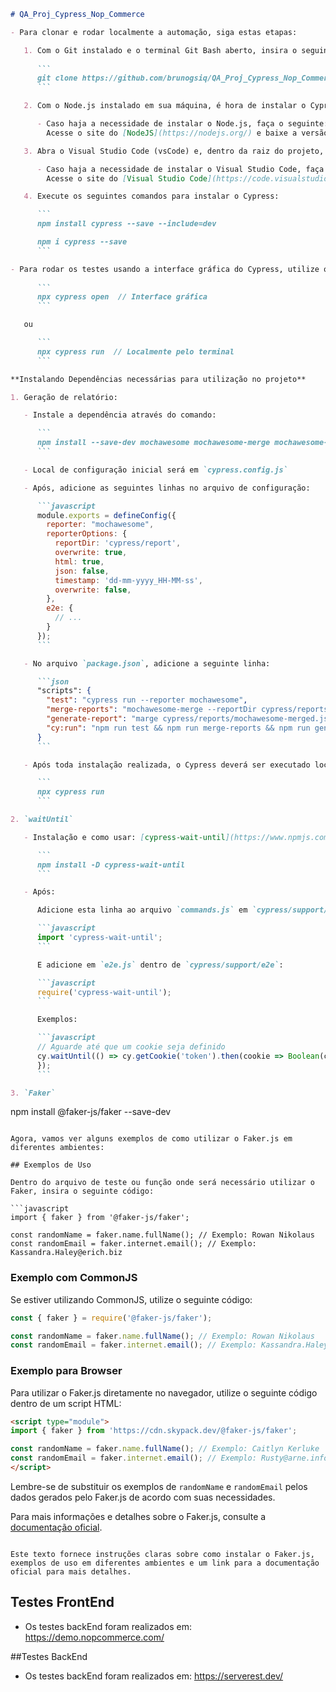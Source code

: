 ```markdown
# QA_Proj_Cypress_Nop_Commerce

- Para clonar e rodar localmente a automação, siga estas etapas:

   1. Com o Git instalado e o terminal Git Bash aberto, insira o seguinte comando para clonar o repositório:
   
      ```
      git clone https://github.com/brunogsiq/QA_Proj_Cypress_Nop_Commerce.git
      ```

   2. Com o Node.js instalado em sua máquina, é hora de instalar o Cypress.

      - Caso haja a necessidade de instalar o Node.js, faça o seguinte:
        Acesse o site do [NodeJS](https://nodejs.org/) e baixe a versão LTS (Long Term Support).

   3. Abra o Visual Studio Code (vsCode) e, dentro da raiz do projeto, abra o terminal.

      - Caso haja a necessidade de instalar o Visual Studio Code, faça o seguinte:
        Acesse o site do [Visual Studio Code](https://code.visualstudio.com/).

   4. Execute os seguintes comandos para instalar o Cypress:

      ```
      npm install cypress --save --include=dev

      npm i cypress --save
      ```

- Para rodar os testes usando a interface gráfica do Cypress, utilize o seguinte comando:
   
      ```
      npx cypress open  // Interface gráfica
      ```

   ou

      ```
      npx cypress run  // Localmente pelo terminal
      ```

**Instalando Dependências necessárias para utilização no projeto**

1. Geração de relatório:

   - Instale a dependência através do comando:

      ```
      npm install --save-dev mochawesome mochawesome-merge mochawesome-report-generator
      ```

   - Local de configuração inicial será em `cypress.config.js`

   - Após, adicione as seguintes linhas no arquivo de configuração:

      ```javascript
      module.exports = defineConfig({
        reporter: "mochawesome",
        reporterOptions: {
          reportDir: 'cypress/report',
          overwrite: true,
          html: true,
          json: false,
          timestamp: 'dd-mm-yyyy_HH-MM-ss',
          overwrite: false,
        },
        e2e: {
          // ...
        }
      });
      ```

   - No arquivo `package.json`, adicione a seguinte linha:

      ```json
      "scripts": {
        "test": "cypress run --reporter mochawesome",
        "merge-reports": "mochawesome-merge --reportDir cypress/reports/mocha > cypress/reports/mochawesome-merged.json",
        "generate-report": "marge cypress/reports/mochawesome-merged.json -f report -o cypress/reports",
        "cy:run": "npm run test && npm run merge-reports && npm run generate-report"
      }
      ```

   - Após toda instalação realizada, o Cypress deverá ser executado localmente. Para isso, basta executar o comando: 

      ```
      npx cypress run
      ```

2. `waitUntil`

   - Instalação e como usar: [cypress-wait-until](https://www.npmjs.com/package/cypress-wait-until)

      ```
      npm install -D cypress-wait-until
      ```

   - Após:

      Adicione esta linha ao arquivo `commands.js` em `cypress/support/commands.js`:

      ```javascript
      import 'cypress-wait-until';
      ```

      E adicione em `e2e.js` dentro de `cypress/support/e2e`:

      ```javascript
      require('cypress-wait-until');
      ```

      Exemplos:

      ```javascript
      // Aguarde até que um cookie seja definido
      cy.waitUntil(() => cy.getCookie('token').then(cookie => Boolean(cookie && cookie.value)));
      });
      ```

3. `Faker`

   ```
   npm install @faker-js/faker --save-dev
   ```

   Agora, vamos ver alguns exemplos de como utilizar o Faker.js em diferentes ambientes:

   ## Exemplos de Uso

   Dentro do arquivo de teste ou função onde será necessário utilizar o Faker, insira o seguinte código:

   ```javascript
   import { faker } from '@faker-js/faker';

   const randomName = faker.name.fullName(); // Exemplo: Rowan Nikolaus
   const randomEmail = faker.internet.email(); // Exemplo: Kassandra.Haley@erich.biz
   ```

   ### Exemplo com CommonJS

   Se estiver utilizando CommonJS, utilize o seguinte código:

   ```javascript
   const { faker } = require('@faker-js/faker');

   const randomName = faker.name.fullName(); // Exemplo: Rowan Nikolaus
   const randomEmail = faker.internet.email(); // Exemplo: Kassandra.Haley@erich.biz
   ```

   ### Exemplo para Browser

   Para utilizar o Faker.js diretamente no navegador, utilize o seguinte código dentro de um script HTML:

   ```html
   <script type="module">
   import { faker } from 'https://cdn.skypack.dev/@faker-js/faker';

   const randomName = faker.name.fullName(); // Exemplo: Caitlyn Kerluke
   const randomEmail = faker.internet.email(); // Exemplo: Rusty@arne.info
   </script>
   ```

   Lembre-se de substituir os exemplos de `randomName` e `randomEmail` pelos dados gerados pelo Faker.js de acordo com suas necessidades.

   Para mais informações e detalhes sobre o Faker.js, consulte a [documentação oficial](https://fakerjs.dev/guide/).
   ```

   Este texto fornece instruções claras sobre como instalar o Faker.js, exemplos de uso em diferentes ambientes e um link para a documentação oficial para mais detalhes.
```

## Testes FrontEnd

- Os testes backEnd foram realizados em: https://demo.nopcommerce.com/

##Testes BackEnd

- Os testes backEnd foram realizados em: https://serverest.dev/